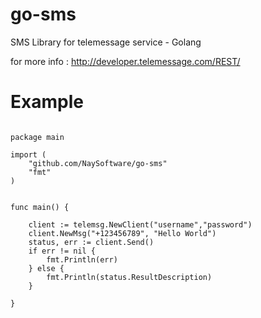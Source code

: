 # go-sms
SMS Library for telemessage service - Golang

for more info :
http://developer.telemessage.com/REST/

# Example
```golang

package main

import (
	"github.com/NaySoftware/go-sms"
	"fmt"
)


func main() {

	client := telemsg.NewClient("username","password")
	client.NewMsg("+123456789", "Hello World")
	status, err := client.Send()
	if err != nil {
		fmt.Println(err)
	} else {
		fmt.Println(status.ResultDescription)
	}

}

```
